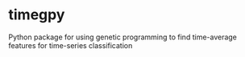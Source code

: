 # timegpy
Python package for using genetic programming to find time-average features for time-series classification
